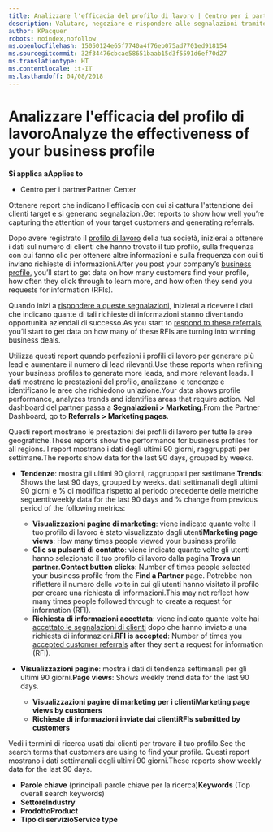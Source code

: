 ```yaml
---
title: Analizzare l'efficacia del profilo di lavoro | Centro per i partner
description: Valutare, negoziare e rispondere alle segnalazioni tramite il Centro per i partner.
author: KPacquer
robots: noindex,nofollow
ms.openlocfilehash: 15050124e65f7740a4f76eb075ad7701ed918154
ms.sourcegitcommit: 32f34476cbcae58651baab15d3f5591d6ef70d27
ms.translationtype: HT
ms.contentlocale: it-IT
ms.lasthandoff: 04/08/2018
---
```

# <a name="analyze-the-effectiveness-of-your-business-profile"></a><span data-ttu-id="a0521-103">Analizzare l'efficacia del profilo di lavoro</span><span class="sxs-lookup"><span data-stu-id="a0521-103">Analyze the effectiveness of your business profile</span></span>
<!-- 
https://go.microsoft.com/fwlink/?linkid=849120
-->

**<span data-ttu-id="a0521-104">Si applica a</span><span class="sxs-lookup"><span data-stu-id="a0521-104">Applies to</span></span>**

-  <span data-ttu-id="a0521-105">Centro per i partner</span><span class="sxs-lookup"><span data-stu-id="a0521-105">Partner Center</span></span>

<span data-ttu-id="a0521-106">Ottenere report che indicano l'efficacia con cui si cattura l'attenzione dei clienti target e si generano segnalazioni.</span><span class="sxs-lookup"><span data-stu-id="a0521-106">Get reports to show how well you’re capturing the attention of your target customers and generating referrals.</span></span>

<span data-ttu-id="a0521-107">Dopo avere registrato il [profilo di lavoro](create-a-marketing-profile.md) della tua società, inizierai a ottenere i dati sul numero di clienti che hanno trovato il tuo profilo, sulla frequenza con cui fanno clic per ottenere altre informazioni e sulla frequenza con cui ti inviano richieste di informazioni.</span><span class="sxs-lookup"><span data-stu-id="a0521-107">After you post your company’s [business profile](create-a-marketing-profile.md), you’ll start to get data on how many customers find your profile, how often they click through to learn more, and how often they send you requests for information (RFIs).</span></span> 

<span data-ttu-id="a0521-108">Quando inizi a [rispondere a queste segnalazioni](responding-to-referrals.md), inizierai a ricevere i dati che indicano quante di tali richieste di informazioni stanno diventando opportunità aziendali di successo.</span><span class="sxs-lookup"><span data-stu-id="a0521-108">As you start to [respond to these referrals](responding-to-referrals.md), you’ll start to get data on how many of these RFIs are turning into winning business deals.</span></span>

<span data-ttu-id="a0521-109">Utilizza questi report quando perfezioni i profili di lavoro per generare più lead e aumentare il numero di lead rilevanti.</span><span class="sxs-lookup"><span data-stu-id="a0521-109">Use these reports when refining your business profiles to generate more leads, and more relevant leads.</span></span> <span data-ttu-id="a0521-110">I dati mostrano le prestazioni del profilo, analizzano le tendenze e identificano le aree che richiedono un'azione.</span><span class="sxs-lookup"><span data-stu-id="a0521-110">Your data shows profile performance, analyzes trends and identifies areas that require action.</span></span> <span data-ttu-id="a0521-111">Nel dashboard del partner passa a **Segnalazioni > Marketing**.</span><span class="sxs-lookup"><span data-stu-id="a0521-111">From the Partner Dashboard, go to **Referrals > Marketing pages**.</span></span>

<span data-ttu-id="a0521-112">Questi report mostrano le prestazioni dei profili di lavoro per tutte le aree geografiche.</span><span class="sxs-lookup"><span data-stu-id="a0521-112">These reports show the performance for business profiles for all regions.</span></span> <span data-ttu-id="a0521-113">I report mostrano i dati degli ultimi 90 giorni, raggruppati per settimane.</span><span class="sxs-lookup"><span data-stu-id="a0521-113">The reports show data for the last 90 days, grouped by weeks.</span></span>

*  <span data-ttu-id="a0521-114">**Tendenze**: mostra gli ultimi 90 giorni, raggruppati per settimane.</span><span class="sxs-lookup"><span data-stu-id="a0521-114">**Trends**: Shows the last 90 days, grouped by weeks.</span></span> <span data-ttu-id="a0521-115">dati settimanali degli ultimi 90 giorni e % di modifica rispetto al periodo precedente delle metriche seguenti:</span><span class="sxs-lookup"><span data-stu-id="a0521-115">weekly data for the last 90 days and % change from previous period of the following metrics:</span></span>

   * <span data-ttu-id="a0521-116">**Visualizzazioni pagine di marketing**: viene indicato quante volte il tuo profilo di lavoro è stato visualizzato dagli utenti</span><span class="sxs-lookup"><span data-stu-id="a0521-116">**Marketing page views**: How many times people viewed your business profile</span></span>
   * <span data-ttu-id="a0521-117">**Clic su pulsanti di contatto**: viene indicato quante volte gli utenti hanno selezionato il tuo profilo di lavoro dalla pagina **Trova un partner**.</span><span class="sxs-lookup"><span data-stu-id="a0521-117">**Contact button clicks**: Number of times people selected your business profile from the **Find a Partner** page.</span></span> <span data-ttu-id="a0521-118">Potrebbe non riflettere il numero delle volte in cui gli utenti hanno visitato il profilo per creare una richiesta di informazioni.</span><span class="sxs-lookup"><span data-stu-id="a0521-118">This may not reflect how many times people followed through to create a request for information (RFI).</span></span>
   * <span data-ttu-id="a0521-119">**Richiesta di informazioni accettata**: viene indicato quante volte hai [accettato le segnalazioni di clienti](responding-to-referrals.md) dopo che hanno inviato a una richiesta di informazioni.</span><span class="sxs-lookup"><span data-stu-id="a0521-119">**RFI is accepted**: Number of times you [accepted customer referrals](responding-to-referrals.md) after they sent a request for information (RFI).</span></span>


*  <span data-ttu-id="a0521-120">**Visualizzazioni pagine**: mostra i dati di tendenza settimanali per gli ultimi 90 giorni.</span><span class="sxs-lookup"><span data-stu-id="a0521-120">**Page views**: Shows weekly trend data for the last 90 days.</span></span>
   *  **<span data-ttu-id="a0521-121">Visualizzazioni pagine di marketing per i clienti</span><span class="sxs-lookup"><span data-stu-id="a0521-121">Marketing page views by customers</span></span>**
   *  **<span data-ttu-id="a0521-122">Richieste di informazioni inviate dai clienti</span><span class="sxs-lookup"><span data-stu-id="a0521-122">RFIs submitted by customers</span></span>**

<span data-ttu-id="a0521-123">Vedi i termini di ricerca usati dai clienti per trovare il tuo profilo.</span><span class="sxs-lookup"><span data-stu-id="a0521-123">See the search terms that customers are using to find your profile.</span></span> <span data-ttu-id="a0521-124">Questi report mostrano i dati settimanali degli ultimi 90 giorni.</span><span class="sxs-lookup"><span data-stu-id="a0521-124">These reports show weekly data for the last 90 days.</span></span>

*  <span data-ttu-id="a0521-125">**Parole chiave** (principali parole chiave per la ricerca)</span><span class="sxs-lookup"><span data-stu-id="a0521-125">**Keywords** (Top overall search keywords)</span></span> 
*  **<span data-ttu-id="a0521-126">Settore</span><span class="sxs-lookup"><span data-stu-id="a0521-126">Industry</span></span>**
*  **<span data-ttu-id="a0521-127">Prodotto</span><span class="sxs-lookup"><span data-stu-id="a0521-127">Product</span></span>**
*  **<span data-ttu-id="a0521-128">Tipo di servizio</span><span class="sxs-lookup"><span data-stu-id="a0521-128">Service type</span></span>**

